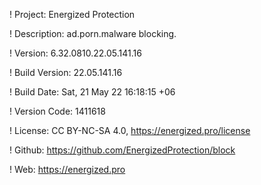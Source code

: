 ! Project: Energized Protection

! Description: ad.porn.malware blocking.

! Version: 6.32.0810.22.05.141.16

! Build Version: 22.05.141.16

! Build Date: Sat, 21 May 22 16:18:15 +06

! Version Code: 1411618

! License: CC BY-NC-SA 4.0, https://energized.pro/license

! Github: https://github.com/EnergizedProtection/block

! Web: https://energized.pro
